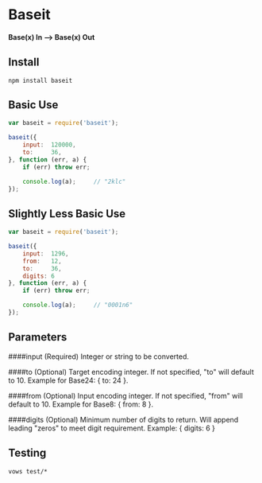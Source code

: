# Baseit
#### Base(x) In --> Base(x) Out

## Install
	npm install baseit

## Basic Use
```javascript
var baseit = require('baseit');

baseit({
	input: 	120000,
	to: 	36,
}, function (err, a) {
	if (err) throw err;

	console.log(a);		// "2klc"
});
````

## Slightly Less Basic Use
```javascript
var baseit = require('baseit');

baseit({
	input: 	1296,
	from: 	12,
	to: 	36,
	digits: 6
}, function (err, a) {
	if (err) throw err;

	console.log(a);		// "0001n6"
});
````

## Parameters
####input (Required)
Integer or string to be converted.

####to (Optional)
Target encoding integer. If not specified, "to" will default to 10. Example for Base24: { to: 24 }.

####from (Optional)
Input encoding integer. If not specified, "from" will default to 10. Example for Base8: { from: 8 }.

####digits (Optional)
Minimum number of digits to return. Will append leading "zeros" to meet digit requirement. Example: { digits: 6 }

## Testing
	vows test/*
